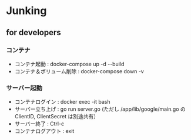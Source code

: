 # Junking


## for developers
### コンテナ
- コンテナ起動 : docker-compose up -d --build
- コンテナ＆ボリューム削除 : docker-compose down -v
### サーバー起動
- コンテナログイン : docker exec -it bash
- サーバー立ち上げ : go run server.go (ただし /app/lib/google/main.go のClientID, ClientSecret は別途共有）
- サーバー終了 : Ctrl-c
- コンテナログアウト : exit
